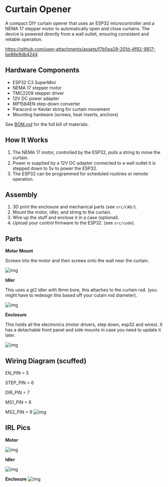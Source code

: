 # Curtain Opener

A compact DIY curtain opener that uses an ESP32 microcontroller and a NEMA 17 stepper motor to automatically open and close curtains. The device is powered directly from a wall outlet, ensuring consistent and reliable operation.


https://github.com/user-attachments/assets/f7b5ea29-201d-4f92-9817-be86e9db4244



## Hardware Components

- ESP32 C3 SuperMini
- NEMA 17 stepper motor
- TMC2209 stepper driver
- 12V DC power adapter
- MP1584EN step-down converter
- Paracord or Kevlar string for curtain movement
- Mounting hardware (screws, heat inserts, anchors)

See [BOM.md](BOM.md) for the full bill of materials.

## How It Works

1. The NEMA 17 motor, controlled by the ESP32, pulls a string to move the curtain.
2. Power is supplied by a 12V DC adapter connected to a wall outlet it is stepped down to 5v to power the ESP32.
3. The ESP32 can be programmed for scheduled routines or remote operation.


## Assembly

1. 3D print the enclosure and mechanical parts (see `src/CAD/`).
3. Mount the motor, idler, and string to the curtain.
4. Wire up the stuff and enclose it in a case (optional).
5. Upload your control firmware to the ESP32. (see `src/code`).

## Parts


**Motor Mount**

Screws into the motor and then screws onto the wall near the curtain.

![img](https://hc-cdn.hel1.your-objectstorage.com/s/v3/f254cdb409c4352ede6f9bf59e0e4b67e1376b5c_image.png)

**Idler**

This uses a gt2 idler with 8mm bore, this attaches to the curtain rod. (you might have to redesign this based off your cutain rod diameter).

![img](https://hc-cdn.hel1.your-objectstorage.com/s/v3/1b50151c39fc53b18b28b7761289c440c27df66d_image.png)


**Enclosure**

This holds all the electronics (motor drivers, step down, esp32 and wires). It has a detachable front panel and side mounts in case you need to update it later.

![img](https://hc-cdn.hel1.your-objectstorage.com/s/v3/43ee5cf89285f22024de84485ae08d6685e71685_image.png)

## Wiring Diagram (scuffed)

EN_PIN = 5

STEP_PIN = 6

DIR_PIN = 7

MS1_PIN = 8

MS2_PIN = 9
![img](https://hc-cdn.hel1.your-objectstorage.com/s/v3/bd48201a68f4de720ef6dcef808b0d0c94304497_image.png)


## IRL Pics

**Motor**


![img](https://hc-cdn.hel1.your-objectstorage.com/s/v3/a1ab29212790c803a154bdb8636eeee0de47712d_20250819_194457.jpg)


**Idler**


![img](https://hc-cdn.hel1.your-objectstorage.com/s/v3/b3e822d82838e54c2dde38fbf0247bf391b5e340_20250819_194513.jpg)


**Enclosure**
![img](https://hc-cdn.hel1.your-objectstorage.com/s/v3/9ef18a15c913e1592a6d093ecda7e250634e2401_20250819_194533.jpg)



